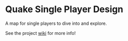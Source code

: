 # Quake Single Player Design
A map for single players to dive into and explore.

See the project [wiki](https://github.com/VocaloidZero/QuakeSingle/wiki) for more info!

